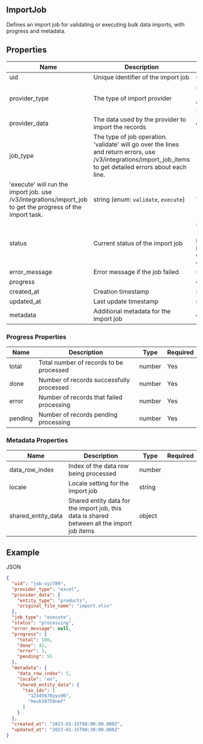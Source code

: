 ## ImportJob

Defines an import job for validating or executing bulk data imports, with progress and metadata.

## Properties

| Name | Description | Type | Required |
| --- | --- | --- | --- |
| uid | Unique identifier of the import job | string | Yes |
| provider_type | The type of import provider | string (enum: `excel`, `import_job`) | Yes |
| provider_data | The data used by the provider to import the records | object | Yes |
| job_type | The type of job operation. 'validate' will go over the lines and return errors, use /v3/integrations/import_job_items to get detailed errors about each line.
'execute' will run the import job. use /v3/integrations/import_job to get the progress of the import task. | string (enum: `validate`, `execute`) | Yes |
| status | Current status of the import job | string (enum: `pending`, `processing`, `done`, `error`) | Yes |
| error_message | Error message if the job failed | string | Yes |
| progress |  | object | Yes |
| created_at | Creation timestamp | string | Yes |
| updated_at | Last update timestamp | string | Yes |
| metadata | Additional metadata for the import job | object |  |

### Progress Properties

| Name | Description | Type | Required |
| --- | --- | --- | --- |
| total | Total number of records to be processed | number | Yes |
| done | Number of records successfully processed | number | Yes |
| error | Number of records that failed processing | number | Yes |
| pending | Number of records pending processing | number | Yes |

### Metadata Properties

| Name | Description | Type | Required |
| --- | --- | --- | --- |
| data_row_index | Index of the data row being processed | number |  |
| locale | Locale setting for the import job | string |  |
| shared_entity_data | Shared entity data for the import job, this data is shared between all the import job items | object |  |

## Example

JSON

```json
{
  "uid": "job-xyz789",
  "provider_type": "excel",
  "provider_data": {
    "entity_type": "products",
    "original_file_name": "import.xlsx"
  },
  "job_type": "execute",
  "status": "processing",
  "error_message": null,
  "progress": {
    "total": 100,
    "done": 42,
    "error": 3,
    "pending": 55
  },
  "metadata": {
    "data_row_index": 5,
    "locale": "en",
    "shared_entity_data": {
      "tax_ids": [
        "12345678yyu90",
        "heuh39759nmf"
      ]
    }
  },
  "created_at": "2023-01-15T08:00:00.000Z",
  "updated_at": "2023-01-15T08:30:00.000Z"
}
```